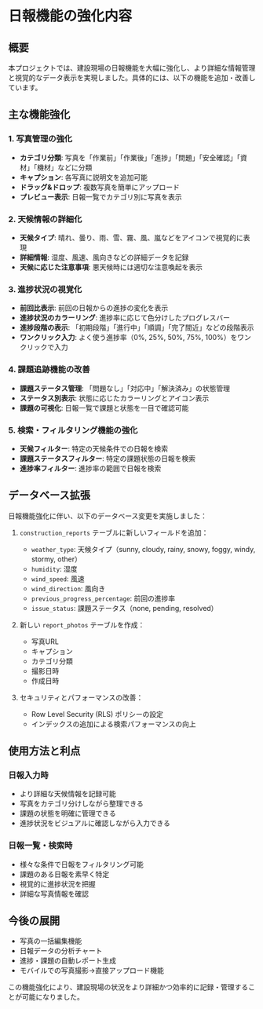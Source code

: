 # 日報機能の強化内容

## 概要
本プロジェクトでは、建設現場の日報機能を大幅に強化し、より詳細な情報管理と視覚的なデータ表示を実現しました。具体的には、以下の機能を追加・改善しています。

## 主な機能強化

### 1. 写真管理の強化
- **カテゴリ分類**: 写真を「作業前」「作業後」「進捗」「問題」「安全確認」「資材」「機材」などに分類
- **キャプション**: 各写真に説明文を追加可能
- **ドラッグ&ドロップ**: 複数写真を簡単にアップロード
- **プレビュー表示**: 日報一覧でカテゴリ別に写真を表示

### 2. 天候情報の詳細化
- **天候タイプ**: 晴れ、曇り、雨、雪、霧、風、嵐などをアイコンで視覚的に表現
- **詳細情報**: 湿度、風速、風向きなどの詳細データを記録
- **天候に応じた注意事項**: 悪天候時には適切な注意喚起を表示

### 3. 進捗状況の視覚化
- **前回比表示**: 前回の日報からの進捗の変化を表示
- **進捗状況のカラーリング**: 進捗率に応じて色分けしたプログレスバー
- **進捗段階の表示**: 「初期段階」「進行中」「順調」「完了間近」などの段階表示
- **ワンクリック入力**: よく使う進捗率（0%, 25%, 50%, 75%, 100%）をワンクリックで入力

### 4. 課題追跡機能の改善
- **課題ステータス管理**: 「問題なし」「対応中」「解決済み」の状態管理
- **ステータス別表示**: 状態に応じたカラーリングとアイコン表示
- **課題の可視化**: 日報一覧で課題と状態を一目で確認可能

### 5. 検索・フィルタリング機能の強化
- **天候フィルター**: 特定の天候条件での日報を検索
- **課題ステータスフィルター**: 特定の課題状態の日報を検索
- **進捗率フィルター**: 進捗率の範囲で日報を検索

## データベース拡張
日報機能強化に伴い、以下のデータベース変更を実施しました：

1. `construction_reports` テーブルに新しいフィールドを追加：
   - `weather_type`: 天候タイプ（sunny, cloudy, rainy, snowy, foggy, windy, stormy, other）
   - `humidity`: 湿度
   - `wind_speed`: 風速
   - `wind_direction`: 風向き
   - `previous_progress_percentage`: 前回の進捗率
   - `issue_status`: 課題ステータス（none, pending, resolved）

2. 新しい `report_photos` テーブルを作成：
   - 写真URL
   - キャプション
   - カテゴリ分類
   - 撮影日時
   - 作成日時

3. セキュリティとパフォーマンスの改善：
   - Row Level Security (RLS) ポリシーの設定
   - インデックスの追加による検索パフォーマンスの向上

## 使用方法と利点

### 日報入力時
- より詳細な天候情報を記録可能
- 写真をカテゴリ分けしながら整理できる
- 課題の状態を明確に管理できる
- 進捗状況をビジュアルに確認しながら入力できる

### 日報一覧・検索時
- 様々な条件で日報をフィルタリング可能
- 課題のある日報を素早く特定
- 視覚的に進捗状況を把握
- 詳細な写真情報を確認

## 今後の展開
- 写真の一括編集機能
- 日報データの分析チャート
- 進捗・課題の自動レポート生成
- モバイルでの写真撮影→直接アップロード機能

この機能強化により、建設現場の状況をより詳細かつ効率的に記録・管理することが可能になりました。 